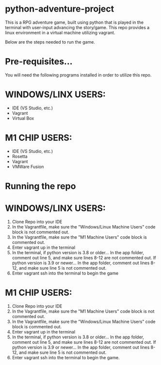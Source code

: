# python-adventure-project

This is a RPG adventure game, built using python that is played in the terminal with user-input advancing the story/game. 
This repo provides a linux environment in a virtual machine utilizing vagrant.

Below are the steps needed to run the game.

# Pre-requisites...
You will need the following programs installed in order to utilize this repo.
 
# WINDOWS/LINX USERS:
- IDE (VS Studio, etc.)
- Vagrant
- Virtual Box 

# M1 CHIP USERS:
- IDE (VS Studio, etc.)
- Rosetta
- Vagrant
- VMWare Fusion

# Running the repo

# WINDOWS/LINX USERS:
1) Clone Repo into your IDE
2) In the Vagrantfile, make sure the "Windows/Linux Machine Users" code block is not commented out.
3) In the Vagrantfile, make sure the "M1 Machine Users" code block is commented out.
4) Enter vagrant up in the terminal
5) In the terminal, if python version is 3.8 or older...
    In the app folder, comment out line 5, and make sure lines 8-12 are not commented out.
    If python version is 3.9 or newer...
    In the app folder, comment out lines 8-12, and make sure line 5 is not commented out.
6) Enter vagrant ssh into the terminal to begin the game

# M1 CHIP USERS:
1) Clone Repo into your IDE
2) In the Vagrantfile, make sure the "M1 Machine Users" code block is not commented out.
3) In the Vagrantfile, make sure the "Windows/Linux Machine Users" code block is commented out.
4) Enter vagrant up in the terminal
5) In the terminal, if python version is 3.8 or older...
    In the app folder, comment out line 5, and make sure lines 8-12 are not commented out.
    If python version is 3.9 or newer...
    In the app folder, comment out lines 8-12, and make sure line 5 is not commented out.
6) Enter vagrant ssh into the terminal to begin the game.

